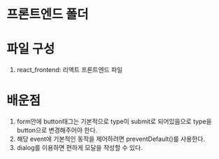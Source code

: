 # 프론트엔드 폴더

# 파일 구성

1. react_frontend: 리액트 프론트엔드 파일


# 배운점
1. form안에 button태그는 기본적으로 type이 submit로 되어있음으로 type을 button으로 변경해주어야 한다.
2. 해당 event에 기본적인 동작을 제어하려면 preventDefault()를 사용한다.
3. dialog를 이용하면 편하게 모달을 작성할 수 있다.